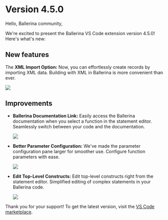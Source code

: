 # Version 4.5.0

Hello, Ballerina community,

We're excited to present the Ballerina VS Code extension version 4.5.0! Here's what's new:

## New features

The **XML Import Option:** Now, you can effortlessly create records by importing XML data. Building with XML in Ballerina is more convenient than ever.

<img src="/learn/images/vs-code-extension/release-notes/v-4.5.0/xml-import.gif" class="cInlineImage-full"/>

## Improvements

- **Ballerina Documentation Link:** Easily access the Ballerina documentation when you select a function in the statement editor. Seamlessly switch between your code and the documentation.

    <img src="/learn/images/vs-code-extension/release-notes/v-4.5.0/doc-link.gif" class="cInlineImage-full"/>

- **Better Parameter Configuration:** We've made the parameter configuration pane larger for smoother use. Configure function parameters with ease.

    <img src="/learn/images/vs-code-extension/release-notes/v-4.5.0/param-panel.gif" class="cInlineImage-full"/>

- **Edit Top-Level Constructs:** Edit top-level constructs right from the statement editor. Simplified editing of complex statements in your Ballerina code.

    <img src="/learn/images/vs-code-extension/release-notes/v-4.5.0/top-level-constructs.gif" class="cInlineImage-full"/>


Thank you for your support! To get the latest version, visit the [VS Code marketplace](https://marketplace.visualstudio.com/items?itemName=WSO2.ballerina).
